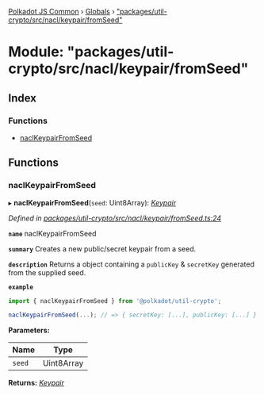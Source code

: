 [Polkadot JS Common](../README.md) › [Globals](../globals.md) › ["packages/util-crypto/src/nacl/keypair/fromSeed"](_packages_util_crypto_src_nacl_keypair_fromseed_.md)

# Module: "packages/util-crypto/src/nacl/keypair/fromSeed"

## Index

### Functions

* [naclKeypairFromSeed](_packages_util_crypto_src_nacl_keypair_fromseed_.md#naclkeypairfromseed)

## Functions

###  naclKeypairFromSeed

▸ **naclKeypairFromSeed**(`seed`: Uint8Array): *[Keypair](../interfaces/_packages_util_crypto_src_types_.keypair.md)*

*Defined in [packages/util-crypto/src/nacl/keypair/fromSeed.ts:24](https://github.com/polkadot-js/common/blob/9d145e72/packages/util-crypto/src/nacl/keypair/fromSeed.ts#L24)*

**`name`** naclKeypairFromSeed

**`summary`** Creates a new public/secret keypair from a seed.

**`description`** 
Returns a object containing a `publicKey` & `secretKey` generated from the supplied seed.

**`example`** 
<BR>

```javascript
import { naclKeypairFromSeed } from '@polkadot/util-crypto';

naclKeypairFromSeed(...); // => { secretKey: [...], publicKey: [...] }
```

**Parameters:**

Name | Type |
------ | ------ |
`seed` | Uint8Array |

**Returns:** *[Keypair](../interfaces/_packages_util_crypto_src_types_.keypair.md)*
